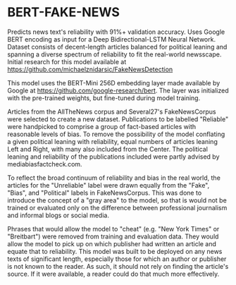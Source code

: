 # BERT-FAKE-NEWS
Predicts news text's reliability with 91%+ validation accuracy. Uses Google BERT encoding as input for a Deep Bidirectional-LSTM Neural Network. Dataset consists of decent-length articles balanced for political leaning and spanning a diverse spectrum of reliability to fit the real-world newsscape. Initial research for this model available at https://github.com/michaelznidarsic/FakeNewsDetection

This model uses the BERT-Mini 256D embedding layer made available by Google at https://github.com/google-research/bert. The layer was initialized with the pre-trained weights, but fine-tuned during model training.

Articles from the AllTheNews corpus and Several27's FakeNewsCorpus were selected to create a new dataset. Publications to be labelled "Reliable" were handpicked to comprise a group of fact-based articles with reasonable levels of bias. To remove the possibility of the model conflating a given political leaning with reliability, equal numbers of articles leaning Left and Right, with many also included from the Center. The political leaning and reliability of the publications included were partly advised by mediabiasfactcheck.com.

To reflect the broad continuum of reliability and bias in the real world, the articles for the "Unreliable" label were drawn equally from the "Fake", "Bias", and "Political" labels in FakeNewsCorpus. This was done to introduce the concept of a "gray area" to the model, so that is would not be trained or evaluated only on the difference between professional journalism and informal blogs or social media. 

Phrases that would allow the model to "cheat" (e.g. "New York Times" or "Breitbart") were removed from training and evaluation data. They would allow the model to pick up on which publisher had written an article and equate that to reliability. This model was built to be deployed on any news texts of significant length, especially those for which an author or publisher is not known to the reader. As such, it should not rely on finding the article's source. If it were available, a reader could do that much more effectively.





